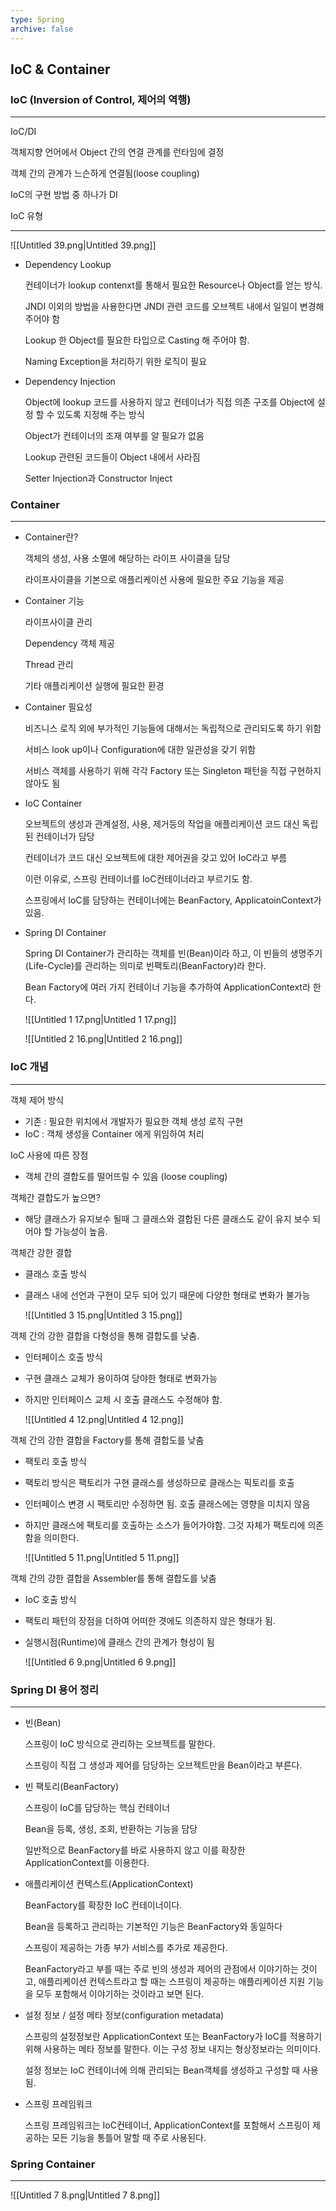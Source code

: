 ```yaml
---
type: Spring
archive: false
---
```

## IoC & Container

### IoC (Inversion of Control, 제어의 역행)

---

IoC/DI

객체지향 언어에서 Object 간의 연결 관계를 런타임에 결정

객체 간의 관계가 느슨하게 연결됨(loose coupling)

IoC의 구현 방법 중 하나가 DI

  

IoC 유형

---

![[Untitled 39.png|Untitled 39.png]]

  

- Dependency Lookup
    
    컨테이너가 lookup contenxt를 통해서 필요한 Resource나 Object를 얻는 방식.
    
    JNDI 이외의 방법을 사용한다면 JNDI 관련 코드를 오브젝트 내에서 일일이 변경해 주어야 함
    
    Lookup 한 Object를 필요한 타입으로 Casting 해 주어야 함.
    
    Naming Exception을 처리하기 위한 로직이 필요
    
- Dependency Injection
    
    Object에 lookup 코드를 사용하지 않고 컨테이너가 직접 의존 구조를 Object에 설정 할 수 있도록 지정해 주는 방식
    
    Object가 컨테이너의 조재 여부를 알 필요가 없음
    
    Lookup 관련된 코드들이 Object 내에서 사라짐
    
    Setter Injection과 Constructor Inject
    
      
    

### Container

---

- Container란?
    
    객체의 생성, 사용 소멸에 해당하는 라이프 사이클을 담당
    
    라이프사이클을 기본으로 애플리케이션 사용에 필요한 주요 기능을 제공
    
- Container 기능
    
    라이프사이클 관리
    
    Dependency 객체 제공
    
    Thread 관리
    
    기타 애플리케이션 실행에 필요한 환경
    
- Container 필요성
    
    비즈니스 로직 외에 부가적인 기능들에 대해서는 독립적으로 관리되도록 하기 위함
    
    서비스 look up이나 Configuration에 대한 일관성을 갖기 위함
    
    서비스 객체를 사용하기 위해 각각 Factory 또는 Singleton 패턴을 직접 구현하지 않아도 됨
    
- IoC Container
    
    오브젝트의 생성과 관계설정, 사용, 제거등의 작업을 애플리케이션 코드 대신 독립된 컨테이너가 담당
    
    컨테이너가 코드 대신 오브젝트에 대한 제어권을 갖고 있어 IoC라고 부름
    
    이런 이유로, 스프링 컨테이너를 IoC컨테이너라고 부르기도 함.
    
    스프링에서 IoC를 담당하는 컨테이너에는 BeanFactory, ApplicatoinContext가 있음.
    
- Spring DI Container
    
    Spring DI Container가 관리하는 객체를 빈(Bean)이라 하고, 이 빈들의 생명주기(Life-Cycle)를 관리하는 의미로 빈팩토리(BeanFactory)라 한다.
    
    Bean Factory에 여러 가지 컨테이너 기능을 추가하여 ApplicationContext라 한다.
    
    ![[Untitled 1 17.png|Untitled 1 17.png]]
    
    ![[Untitled 2 16.png|Untitled 2 16.png]]
    
      
    

### IoC 개념

---

객체 제어 방식

- 기존 : 필요한 위치에서 개발자가 필요한 객체 생성 로직 구현
- IoC : 객체 생성을 Container 에게 위임하여 처리

  

IoC 사용에 따른 장점

- 객체 간의 결합도를 떨어뜨릴 수 있음 (loose coupling)

  

객체간 결합도가 높으면?

- 해당 클래스가 유지보수 될때 그 클래스와 결합된 다른 클래스도 같이 유지 보수 되어야 할 가능성이 높음.

  

객체간 강한 결합

- 클래스 호출 방식
- 클래스 내에 선언과 구현이 모두 되어 있기 때문에 다양한 형태로 변화가 불가능
    
    ![[Untitled 3 15.png|Untitled 3 15.png]]
    
      
    

객체 간의 강한 결합을 다형성을 통해 결합도를 낮춤.

- 인터페이스 호출 방식
- 구현 클래스 교체가 용이하여 당야한 형태로 변화가능
- 하지만 인터페이스 교체 시 호출 클래스도 수정해야 함.
    
    ![[Untitled 4 12.png|Untitled 4 12.png]]
    

  

객체 간의 강한 결합을 Factory를 통해 결합도를 낮춤

- 팩토리 호출 방식
- 팩토리 방식은 팩토리가 구현 클래스를 생성하므로 클래스는 픽토리를 호출
- 인터페이스 변경 시 팩토리만 수정하면 됨. 호출 클래스에는 영향을 미치지 않음
- 하지만 클래스에 팩토리를 호출하는 소스가 들어가야함. 그것 자체가 팩토리에 의존함을 의미한다.
    
    ![[Untitled 5 11.png|Untitled 5 11.png]]
    
      
    

객체 간의 강한 결합을 Assembler를 통해 결합도를 낮춤

- IoC 호출 방식
- 팩토리 패턴의 장점을 더하여 어떠한 겻에도 의존하지 않은 형태가 됨.
- 실행시점(Runtime)에 클래스 간의 관계가 형성이 됨
    
    ![[Untitled 6 9.png|Untitled 6 9.png]]
    
      
    

### Spring DI 용어 정리

---

- 빈(Bean)
    
    스프링이 IoC 방식으로 관리하는 오브젝트를 말한다.
    
    스프링이 직접 그 생성과 제어를 담당하는 오브젝트만을 Bean이라고 부른다.
    
- 빈 팩토리(BeanFactory)
    
    스프링이 IoC를 담당하는 핵심 컨테이너
    
    Bean을 등록, 생성, 조회, 반환하는 기능을 담당
    
    일반적으로 BeanFactory를 바로 사용하지 않고 이를 확장한 ApplicationContext를 이용한다.
    
- 애플리케이션 컨텍스트(ApplicationContext)
    
    BeanFactory를 확장한 IoC 컨테이너이다.
    
    Bean을 등록하고 관리하는 기본적인 기능은 BeanFactory와 동일하다
    
    스프링이 제공하는 가종 부가 서비스를 추가로 제공한다.
    
    BeanFactory라고 부를 때는 주로 빈의 생성과 제어의 관점에서 이야기하는 것이고, 애플리케이션 컨텍스트라고 할 때는 스프링이 제공하는 애플리케이션 지원 기능을 모두 포함해서 이야기하는 것이라고 보면 된다.
    
- 설정 정보 / 설정 메타 정보(configuration metadata)
    
    스프링의 설정정보란 ApplicationContext 또는 BeanFactory가 IoC를 적용하기 위해 사용하는 메타 정보를 말한다. 이는 구성 정보 내지는 형상정보라는 의미이다.
    
    설정 정보는 IoC 컨테이너에 의해 관리되는 Bean객체를 생성하고 구성할 때 사용됨.
    
- 스프링 프레임워크
    
    스프링 프레임워크는 IoC컨테이너, ApplicationContext를 포함해서 스프링이 제공하는 모든 기능을 통틀어 말할 때 주로 사용된다.
    
      
    

### Spring Container

---

![[Untitled 7 8.png|Untitled 7 8.png]]